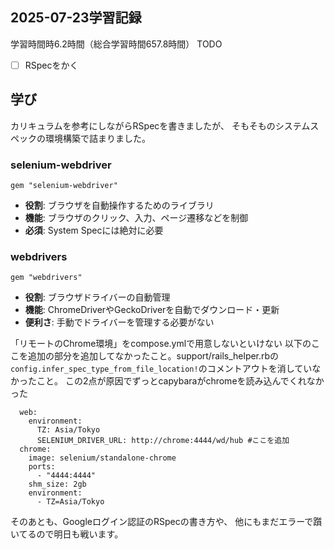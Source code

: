 ## 2025-07-23学習記録
学習時間時6.2時間（総合学習時間657.8時間）
TODO
- [ ] RSpecをかく
  

## 学び
カリキュラムを参考にしながらRSpecを書きましたが、
そもそものシステムスペックの環境構築で詰まりました。

### **selenium-webdriver**

```
gem "selenium-webdriver"
```

- **役割**: ブラウザを自動操作するためのライブラリ
- **機能**: ブラウザのクリック、入力、ページ遷移などを制御
- **必須**: System Specには絶対に必要

### **webdrivers**

```
gem "webdrivers"
```

- **役割**: ブラウザドライバーの自動管理
- **機能**: ChromeDriverやGeckoDriverを自動でダウンロード・更新
- **便利さ**: 手動でドライバーを管理する必要がない

「リモートのChrome環境」をcompose.ymlで用意しないといけない
以下のここを追加の部分を追加してなかったこと。support/rails_helper.rbの``config.infer_spec_type_from_file_location!``のコメントアウトを消していなかったこと。
この2点が原因でずっとcapybaraがchromeを読み込んでくれなかった
```
  web:
    environment:
      TZ: Asia/Tokyo
      SELENIUM_DRIVER_URL: http://chrome:4444/wd/hub #ここを追加
  chrome:
    image: selenium/standalone-chrome
    ports:
      - "4444:4444"
    shm_size: 2gb
    environment:
      - TZ=Asia/Tokyo
```

そのあとも、Googleログイン認証のRSpecの書き方や、
他にもまだエラーで躓いてるので明日も戦います。
